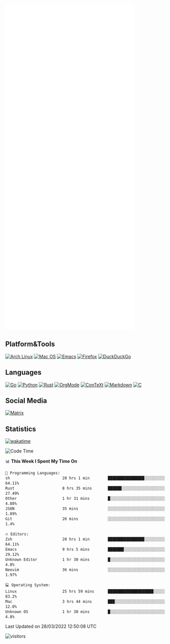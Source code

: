 ![Metrics](https://github.com/SteamedFish/SteamedFish/blob/master/github-metrics.svg)

## Platform&Tools

[![Arch Linux](https://img.shields.io/badge/ArchLinux-1793D1?logo=arch-linux&logoColor=fff&style=flat-square)](https://archlinux.org/)
[![Mac OS](https://img.shields.io/badge/MacOS-000000?style=flat-square&logo=macos&logoColor=F0F0F0)](https://www.apple.com/macos/)
[![Emacs](https://img.shields.io/badge/Emacs-%237F5AB6.svg?&style=flat-square&logo=gnu-emacs&logoColor=white)](https://www.gnu.org/software/emacs/)
[![Firefox](https://img.shields.io/badge/Firefox-FF7139?style=flat-square&logo=Firefox-Browser&logoColor=white)](https://firefox.com/)
[![DuckDuckGo](https://img.shields.io/badge/DuckDuckGo-DE5833?style=flat-square&logo=DuckDuckGo&logoColor=white)](https://duckduckgo.com/)

## Languages

[![Go](https://img.shields.io/badge/Golang-%2300ADD8.svg?style=flat-square&logo=go&logoColor=white)](https://golang.org/)
[![Python](https://img.shields.io/badge/Python-3670A0?style=flat-square&logo=python&logoColor=ffdd54)](https://www.python.org/)
[![Rust](https://img.shields.io/badge/Rust-%23000000.svg?style=flat-square&logo=rust&logoColor=white)](https://www.rust-lang.org/)
[![OrgMode](https://img.shields.io/badge/OrgMode-%23000000.svg?style=flat-square&logo=org&logoColor=white)](https://orgmode.org/)
[![ConTeXt](https://img.shields.io/badge/ConTeXt-%23008080.svg?style=flat-square&logo=latex&logoColor=white)](https://contextgarden.net/)
[![Markdown](https://img.shields.io/badge/MarkDown-%23000000.svg?style=flat-square&logo=markdown&logoColor=white)](https://daringfireball.net/projects/markdown/)
[![C](https://img.shields.io/badge/C-%2300599C.svg?style=flat-square&logo=c&logoColor=white)](https://www.iso.org/standard/74528.html)

## Social Media

[![Matrix](https://img.shields.io/badge/SteamedFish-2CA5E0?style=social&logo=matrix&logoColor=black)](https://matrix.to/#/@i:steamedfish.org)

## Statistics
[![wakatime](https://wakatime.com/badge/user/168280d6-fcf2-4b4f-ad3a-dc4612f35b38.svg)](https://wakatime.com/@168280d6-fcf2-4b4f-ad3a-dc4612f35b38)

<!--START_SECTION:waka-->
![Code Time](http://img.shields.io/badge/Code%20Time-1%2C706%20hrs%2036%20mins-blue)

📊 **This Week I Spent My Time On** 

```text
💬 Programming Languages: 
sh                       20 hrs 1 min        ████████████████░░░░░░░░░   64.11% 
Rust                     8 hrs 35 mins       ██████░░░░░░░░░░░░░░░░░░░   27.49% 
Other                    1 hr 31 mins        █░░░░░░░░░░░░░░░░░░░░░░░░   4.88% 
JSON                     35 mins             ░░░░░░░░░░░░░░░░░░░░░░░░░   1.89% 
Git                      26 mins             ░░░░░░░░░░░░░░░░░░░░░░░░░   1.4%

🔥 Editors: 
Zsh                      20 hrs 1 min        ████████████████░░░░░░░░░   64.11% 
Emacs                    9 hrs 5 mins        ███████░░░░░░░░░░░░░░░░░░   29.12% 
Unknown Editor           1 hr 30 mins        █░░░░░░░░░░░░░░░░░░░░░░░░   4.8% 
Neovim                   36 mins             ░░░░░░░░░░░░░░░░░░░░░░░░░   1.97%

💻 Operating System: 
Linux                    25 hrs 59 mins      ████████████████████░░░░░   83.2% 
Mac                      3 hrs 44 mins       ███░░░░░░░░░░░░░░░░░░░░░░   12.0% 
Unknown OS               1 hr 30 mins        █░░░░░░░░░░░░░░░░░░░░░░░░   4.8%

```


 Last Updated on 28/03/2022 12:50:08 UTC
<!--END_SECTION:waka-->

![visitors](https://visitor-badge.laobi.icu/badge?page_id=SteamedFish.SteamedFish)
